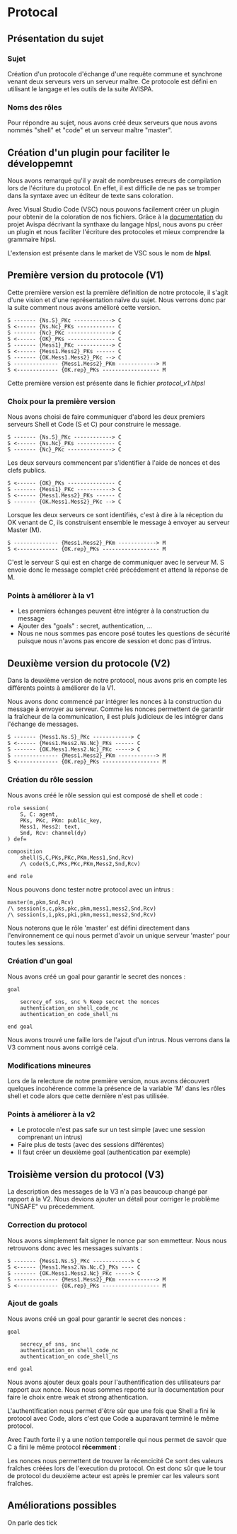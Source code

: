 # Protocal

## Présentation du sujet

### Sujet

Création d'un protocole d'échange d'une requête commune et synchrone venant deux serveurs vers un serveur maître.
Ce protocole est défini en utilisant le langage et les outils de la suite AVISPA.

### Noms des rôles

Pour répondre au sujet, nous avons créé deux serveurs que nous avons nommés "shell" et "code" et un serveur maître "master".

## Création d'un plugin pour faciliter le développemnt

Nous avons remarqué qu'il y avait de nombreuses erreurs de compilation lors de l'écriture du protocol.
En effet, il est difficile de ne pas se tromper dans la syntaxe avec un éditeur de texte sans coloration.

Avec Visual Studio Code (VSC) nous pouvons facilement créer un plugin pour obtenir de la coloration de nos fichiers.
Grâce à la [documentation](http://www.avispa-project.org/) du projet Avispa décrivant la synthaxe du langage hlpsl, nous avons pu créer un plugin et nous faciliter l'écriture des protocoles et mieux comprendre la grammaire hlpsl.

L'extension est présente dans le market de VSC sous le nom de __hlpsl__.

## Première version du protocole (V1)

Cette première version est la première définition de notre protocole, il s'agit d'une vision et d'une représentation naïve du sujet. Nous verrons donc par la suite comment nous avons amélioré cette version.

```text
S ------- {Ns.S}_PKc ------------> C
S <------ {Ns.Nc}_PKs ------------ C
S ------- {Nc}_PKc --------------> C
S <------ {OK}_PKs --------------- C
S ------- {Mess1}_PKc -----------> C
S <------ {Mess1.Mess2}_PKs ------ C
S ------- {OK.Mess1.Mess2}_PKc --> C
S -------------- {Mess1.Mess2}_PKm ------------> M
S <------------- {OK.rep}_PKs ------------------ M
```

Cette première version est présente dans le fichier _protocol_v1.hlpsl_

### Choix pour la première version

Nous avons choisi de faire communiquer d'abord les deux premiers serveurs Shell et Code (S et C) pour construire le message.

```text
S ------- {Ns.S}_PKc ------------> C
S <------ {Ns.Nc}_PKs ------------ C
S ------- {Nc}_PKc --------------> C
```

Les deux serveurs commencent par s'identifier à l'aide de nonces et des clefs publics.

```text
S <------ {OK}_PKs --------------- C
S ------- {Mess1}_PKc -----------> C
S <------ {Mess1.Mess2}_PKs ------ C
S ------- {OK.Mess1.Mess2}_PKc --> C
```

Lorsque les deux serveurs ce sont identifiés, c'est à dire à la réception du OK venant de C, ils construisent ensemble le message à envoyer au serveur Master (M).

```text
S -------------- {Mess1.Mess2}_PKm ------------> M
S <------------- {OK.rep}_PKs ------------------ M
```

C'est le serveur S qui est en charge de communiquer avec le serveur M. S envoie donc le message complet créé précédement et attend la réponse de M.

### Points à améliorer à la v1

* Les premiers échanges peuvent être intégrer à la construction du message
* Ajouter des "goals" : secret, authentication, ...
* Nous ne nous sommes pas encore posé toutes les questions de sécurité puisque nous n'avons pas encore de session et donc pas d'intrus.

## Deuxième version du protocole (V2)

Dans la deuxième version de notre protocol, nous avons pris en compte les différents points à améliorer de la V1.

Nous avons donc commencé par intégrer les nonces à la construction du message à envoyer au serveur.
Comme les nonces permettent de garantir la fraîcheur de la communication, il est pluls judicieux de les intégrer dans l'échange de messages.

``` text
S ------- {Mess1.Ns.S}_PKc ------------> C
S <------ {Mess1.Mess2.Ns.Nc}_PKs ------ C
S ------- {OK.Mess1.Mess2.Nc}_PKc -----> C
S -------------- {Mess1.Mess2}_PKm ------------> M
S <------------- {OK.rep}_PKs ------------------ M
```

### Création du rôle session

Nous avons créé le rôle session qui est composé de shell et code :

``` text
role session(
    S, C: agent,
    PKs, PKc, PKm: public_key,
    Mess1, Mess2: text,
    Snd, Rcv: channel(dy)
) def=

composition
    shell(S,C,PKs,PKc,PKm,Mess1,Snd,Rcv)
    /\ code(S,C,PKs,PKc,PKm,Mess2,Snd,Rcv)

end role
```

Nous pouvons donc tester notre protocol avec un intrus :

``` text
master(m,pkm,Snd,Rcv)
/\ session(s,c,pks,pkc,pkm,mess1,mess2,Snd,Rcv)
/\ session(s,i,pks,pki,pkm,mess1,mess2,Snd,Rcv)
```

Nous noterons que le rôle 'master' est défini directement dans l'environnement ce qui nous permet d'avoir un unique serveur 'master' pour toutes les sessions.

### Création d'un goal

Nous avons créé un goal pour garantir le secret des nonces :

``` text
goal

    secrecy_of sns, snc % Keep secret the nonces
    authentication_on shell_code_nc
    authentication_on code_shell_ns

end goal
```

Nous avons trouvé une faille lors de l'ajout d'un intrus.
Nous verrons dans la V3 comment nous avons corrigé cela.

### Modifications mineures

Lors de la relecture de notre première version, nous avons découvert quelques incohérence comme la présence de la variable 'M' dans les rôles shell et code alors que cette dernière n'est pas utilisée.

### Points à améliorer à la v2

* Le protocole n'est pas safe sur un test simple (avec une session comprenant un intrus)
* Faire plus de tests (avec des sessions différentes)
* Il faut créer un deuxième goal (authentication par exemple)

## Troisième version du protocol (V3)

La description des messages de la V3 n'a pas beaucoup changé par rapport à la V2. Nous devions ajouter un détail pour corriger le problème "UNSAFE" vu précedemment.

### Correction du protocol

Nous avons simplement fait signer le nonce par son emmetteur. Nous nous retrouvons donc avec les messages suivants :

``` text
S ------- {Mess1.Ns.S}_PKc ------------> C
S <------ {Mess1.Mess2.Ns.Nc.C}_PKs ---- C
S ------- {OK.Mess1.Mess2.Nc}_PKc -----> C
S -------------- {Mess1.Mess2}_PKm ------------> M
S <------------- {OK.rep}_PKs ------------------ M
```

### Ajout de goals

Nous avons créé un goal pour garantir le secret des nonces :

``` text
goal

    secrecy_of sns, snc
    authentication_on shell_code_nc
    authentication_on code_shell_ns

end goal
```

Nous avons ajouter deux goals pour l'authentification des utilisateurs par rapport aux nonce. Nous nous sommes reporté sur la documentation pour faire le choix entre weak et strong athentication.

L'authentification nous permet d'être sûr que une fois que Shell a fini le protocol avec Code, alors c'est que Code a auparavant terminé le même protocol.

Avec l'auth forte il y a une notion temporelle qui nous permet de savoir que C a fini le même protocol __récemment__ :

Les nonces nous permettent de trouver la récencicité
Ce sont des valeurs fraîches créées lors de l'execution du protocol. On est donc sûr que le tour de protocol du deuxième acteur est après le premier car les valeurs sont fraîches.

## Améliorations possibles

On parle des tick